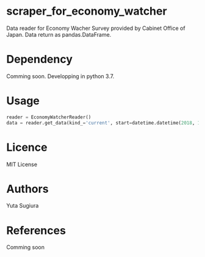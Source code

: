 # scraper_for_economy_watcher

Data reader for Economy Wacher Survey provided by Cabinet Office of Japan.
Data return as pandas.DataFrame.

# Dependency
Comming soon.
Developping in python 3.7.

# Usage
```python
reader = EconomyWatcherReader()
data = reader.get_data(kind_='current', start=datetime.datetime(2018, 1, 1), end=datetime.datetime(2018, 5, 1))
```

# Licence
MIT License

# Authors
Yuta Sugiura

# References
Comming soon
